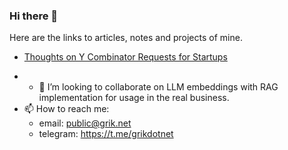 ### Hi there 👋

Here are the links to articles, notes and projects of mine.

* [Thoughts on Y Combinator Requests for Startups](https://github.com/grikdotnet/grikdotnet/blob/main/Thoughts%20on%20Y%20Combinator%20Requests%20for%20Startups.md)

- - 👯 I’m looking to collaborate on LLM embeddings with RAG implementation for usage in the real business.
- 📫 How to reach me: 
	- email: public@grik.net
	- telegram: https://t.me/grikdotnet
